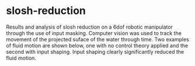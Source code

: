 # slosh-reduction

Results and analysis of slosh reduction on a 6dof robotic manipulator through the use of input masking. Computer vision was used to track the movement of the projected suface of the water through time. Two examples of fluid motion are shown below, one with no control theory applied and the second with input shaping. Input shaping clearly significantly reduced the fluid motion.
